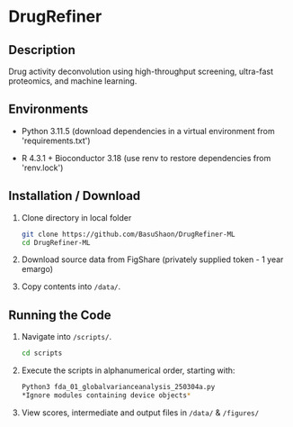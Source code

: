 # DrugRefiner

## Description

Drug activity deconvolution using high-throughput screening, ultra-fast proteomics, and machine learning. 

## Environments

- Python 3.11.5 (download dependencies in a virtual environment from 'requirements.txt') 

- R 4.3.1 + Bioconductor 3.18 (use renv to restore dependencies from 'renv.lock')

## Installation / Download

1. Clone directory in local folder

   ```sh
   git clone https://github.com/BasuShaon/DrugRefiner-ML
   cd DrugRefiner-ML

2. Download source data from FigShare (privately supplied token - 1 year emargo) 

3. Copy contents into `/data/`.

## Running the Code

1. Navigate into `/scripts/`. 

   ```sh
   cd scripts

2. Execute the scripts in alphanumerical order, starting with:

   ```sh
   Python3 fda_01_globalvarianceanalysis_250304a.py
   *Ignore modules containing device objects*

3. View scores, intermediate and output files in `/data/` & `/figures/`

